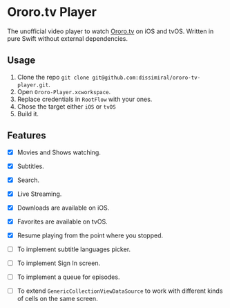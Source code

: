 #  Ororo.tv Player

The unofficial video player to watch [Ororo.tv](https://ororo.tv/en) on iOS and tvOS. 
Written in pure Swift without external dependencies.

## Usage

1) Clone the repo `git clone git@github.com:dissimiral/ororo-tv-player.git`.
2) Open `Ororo-Player.xcworkspace`.
3) Replace credentials in `RootFlow` with your ones.
4) Chose the target either `iOS` or `tvOS`
5) Build it.

## Features

- [x] Movies and Shows watching.
- [x] Subtitles.
- [x] Search.
- [x] Live Streaming.
- [x] Downloads are available on iOS.
- [x] Favorites are available on tvOS.
- [x] Resume playing from the point where you stopped.

- [ ] To implement subtitle languages picker.
- [ ] To implement Sign In screen.
- [ ] To implement a queue for episodes.
- [ ] To extend `GenericCollectionViewDataSource` to work with different kinds of cells on the same screen.
